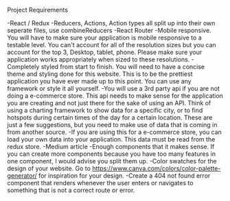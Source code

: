Project Requirements

-React / Redux
-Reducers, Actions, Action types all split up into their own seperate files, use combineReducers
-React Router
-Mobile responsive. You will have to make sure your application is mobile responsive to a testable level. You can't account for all of the resolution sizes but you can account for the top 3, Desktop, tablet, phone. Please make sure your application works appropriately when sized to these resolutions.
-Completely styled from start to finish. You will need to have a concise theme and styling done for this website. This is to be the prettiest application you have ever made up to this point. You can use any framework or style it all yourself.
-You will use a 3rd party api if you are not doing a e-commerce store. This api needs to make sense for the application you are creating and not just there for the sake of using an API. Think of using a charting framework to show data for a specific city, or to find hotspots during certain times of the day for a certain location. These are just a few suggestions, but you need to make use of data that is coming in from another source.
-If you are using this for a e-commerce store, you can load your own data into your application. This data must be read from the redux store.
-Medium article
-Enough components that it makes sense. If you can create more components because you have too many features in one component, I would advise you split them up.
-Color swatches for the design of your website. Go to https://www.canva.com/colors/color-palette-generator/ for inspiration for your design.
-Create a 404 not found error component that renders whenever the user enters or navigates to something that is not a correct route or error.
